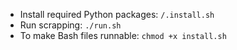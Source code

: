 * Install required Python packages: `/.install.sh`
* Run scrapping: `./run.sh`
* To make Bash files runnable: `chmod +x install.sh`
